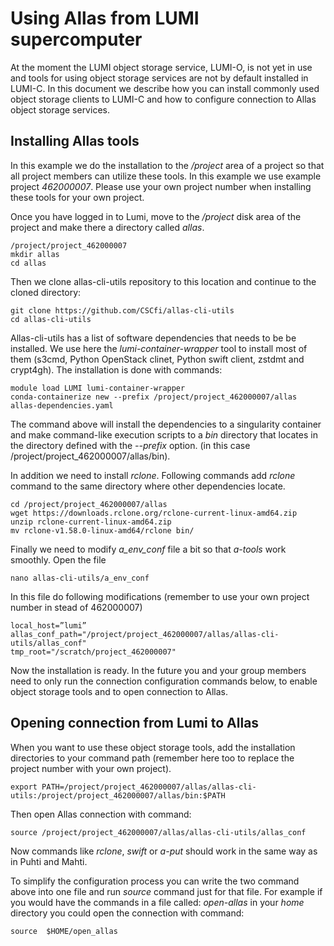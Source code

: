 # Using Allas from LUMI supercomputer


At the moment the LUMI object storage service, LUMI-O, is not yet in use and tools for 
using object storage services are not by default installed in LUMI-C. 
In this document we describe how you can install commonly used object storage clients 
to LUMI-C and how to configure connection to Allas object storage services.


## Installing Allas tools

In this example we do the installation to the _/project_ area of a project so that 
all project members can utilize these tools. In this example we use example project _462000007_. 
Please use your own project number when installing these tools for your own project.

Once you have logged in to Lumi, move to the _/project_ disk area of the project and make there a directory called _allas_.

```text
/project/project_462000007
mkdir allas
cd allas
```
Then we clone allas-cli-utils repository to this location and continue to the cloned directory:
 
```text
git clone https://github.com/CSCfi/allas-cli-utils  
cd allas-cli-utils
```
      
Allas-cli-utils has a list of software dependencies that needs to be be installed. We use here the 
_lumi-container-wrapper_ tool to install most of them (s3cmd, Python OpenStack clinet, Python swift client,
zstdmt and crypt4gh). The installation is done with commands:

```text
module load LUMI lumi-container-wrapper
conda-containerize new --prefix /project/project_462000007/allas allas-dependencies.yaml
```
The command above will install the dependencies to a singularity container and make command-like 
execution scripts to a _bin_ directory that locates in the directory defined with the _--prefix_ option.
(in this case /project/project_462000007/allas/bin).

In addition we need to install _rclone_. Following commands add _rclone_ command to the same 
directory where other dependencies locate.

```text
cd /project/project_462000007/allas
wget https://downloads.rclone.org/rclone-current-linux-amd64.zip
unzip rclone-current-linux-amd64.zip
mv rclone-v1.58.0-linux-amd64/rclone bin/
```

Finally we need to modify _a_env_conf_ file a bit so that _a-tools_ work smoothly.
Open the file
```text
nano allas-cli-utils/a_env_conf
```

In this file do following modifications (remember to use your own project number in stead of
462000007)

```text
local_host=”lumi”
allas_conf_path="/project/project_462000007/allas/allas-cli-utils/allas_conf"
tmp_root="/scratch/project_462000007"
```

Now the installation is ready. In the future you and your group members need to only 
run the connection configuration commands below, to enable object storage tools and to open connection to Allas.

## Opening connection from Lumi to Allas

When you want to use these object storage tools, add the installation directories to 
your command path (remember here too to replace the project number with your own project).

```text
export PATH=/project/project_462000007/allas/allas-cli-utils:/project/project_462000007/allas/bin:$PATH
```

Then open Allas connection with command:
```text
source /project/project_462000007/allas/allas-cli-utils/allas_conf
```

Now commands like _rclone_, _swift_ or _a-put_ should work in the same way as in Puhti and Mahti.

To simplify the configuration process you can write the two command above into one file and run
_source_ command just for that file. For example if you would have the commands in a file called:
_open-allas_ in your _home_ directory you could open the connection with command:

```text
source  $HOME/open_allas
```
